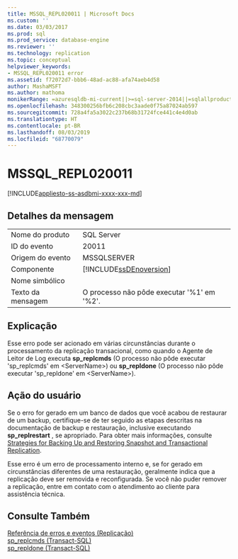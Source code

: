 ```yaml
---
title: MSSQL_REPL020011 | Microsoft Docs
ms.custom: ''
ms.date: 03/03/2017
ms.prod: sql
ms.prod_service: database-engine
ms.reviewer: ''
ms.technology: replication
ms.topic: conceptual
helpviewer_keywords:
- MSSQL_REPL020011 error
ms.assetid: f72072d7-bbb6-48ad-ac88-afa74aeb4d58
author: MashaMSFT
ms.author: mathoma
monikerRange: =azuresqldb-mi-current||>=sql-server-2014||=sqlallproducts-allversions
ms.openlocfilehash: 348300256bfb6c208cbc3aade0f75a87024ab597
ms.sourcegitcommit: 728a4fa5a3022c237b68b31724fce441c4e4d0ab
ms.translationtype: HT
ms.contentlocale: pt-BR
ms.lasthandoff: 08/03/2019
ms.locfileid: "68770079"
---
```

# <a name="mssqlrepl020011"></a>MSSQL_REPL020011
[!INCLUDE[appliesto-ss-asdbmi-xxxx-xxx-md](../../includes/appliesto-ss-asdbmi-xxxx-xxx-md.md)]
    
## <a name="message-details"></a>Detalhes da mensagem  
  
|||  
|-|-|  
|Nome do produto|SQL Server|  
|ID do evento|20011|  
|Origem do evento|MSSQLSERVER|  
|Componente|[!INCLUDE[ssDEnoversion](../../includes/ssdenoversion-md.md)]|  
|Nome simbólico||  
|Texto da mensagem|O processo não pôde executar '%1' em '%2'.|  
  
## <a name="explanation"></a>Explicação  
 Esse erro pode ser acionado em várias circunstâncias durante o processamento da replicação transacional, como quando o Agente de Leitor de Log executa **sp_replcmds** (O processo não pôde executar 'sp_replcmds' em \<ServerName>) ou **sp_repldone** (O processo não pôde executar 'sp_repldone' em \<ServerName>).  
  
## <a name="user-action"></a>Ação do usuário  
 Se o erro for gerado em um banco de dados que você acabou de restaurar de um backup, certifique-se de ter seguido as etapas descritas na documentação de backup e restauração, inclusive executando **sp_replrestart** , se apropriado. Para obter mais informações, consulte [Strategies for Backing Up and Restoring Snapshot and Transactional Replication](../../relational-databases/replication/administration/strategies-for-backing-up-and-restoring-snapshot-and-transactional-replication.md).  
  
 Esse erro é um erro de processamento interno e, se for gerado em circunstâncias diferentes de uma restauração, geralmente indica que a replicação deve ser removida e reconfigurada. Se você não puder remover a replicação, entre em contato com o atendimento ao cliente para assistência técnica.  
  
## <a name="see-also"></a>Consulte Também  
 [Referência de erros e eventos &#40;Replicação&#41;](../../relational-databases/replication/errors-and-events-reference-replication.md)   
 [sp_replcmds &#40;Transact-SQL&#41;](../../relational-databases/system-stored-procedures/sp-replcmds-transact-sql.md)   
 [sp_repldone &#40;Transact-SQL&#41;](../../relational-databases/system-stored-procedures/sp-repldone-transact-sql.md)  
  
  
